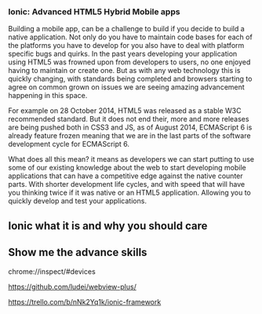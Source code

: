 ### Ionic: Advanced HTML5 Hybrid Mobile apps
Building a mobile app, can be a challenge to build if you decide to build a native application. Not only do you have to maintain code bases for each of the platforms you have to develop for you also have to deal with platform specific bugs and quirks. In the past years developing your application using HTML5 was frowned upon from developers to users, no one enjoyed having to maintain or create one. But as with any web technology this is quickly changing, with standards being completed and browsers starting to agree on common grown on issues we are seeing amazing advancement happening in this space.

For example on 28 October 2014, HTML5 was released as a stable W3C recommended standard. But it does not end their, more and more releases are being pushed both in CSS3 and JS, as of August 2014, ECMAScript 6 is already feature frozen meaning that we are in the last parts of the software development cycle for ECMAScript 6.

What does all this mean? it means as developers we can start putting to use some of our existing knowledge about the web to start developing mobile applications that can have a competitive edge against the native counter parts. With shorter development life cycles, and with speed that will have you thinking twice if it was native or an HTML5 application. Allowing you to quickly develop and test your applications.

## Ionic what it is and why you should care


## Show me the advance skills
chrome://inspect/#devices

https://github.com/ludei/webview-plus/

https://trello.com/b/nNk2Yq1k/ionic-framework